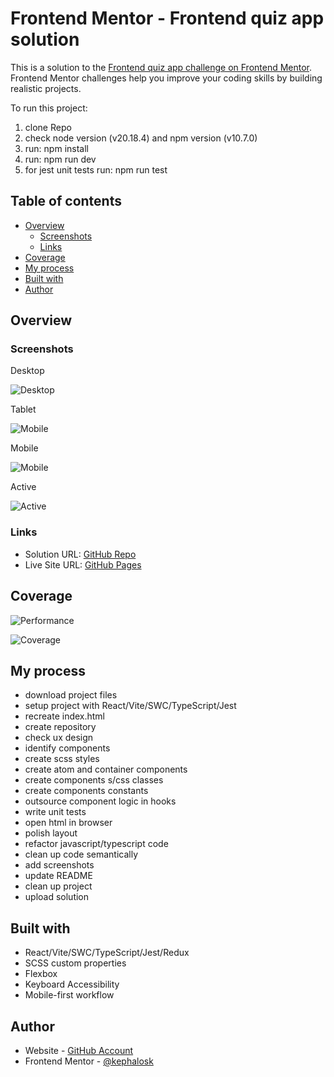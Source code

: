 # Frontend Mentor - Frontend quiz app solution

This is a solution to the [Frontend quiz app challenge on Frontend Mentor](https://www.frontendmentor.io/challenges/frontend-quiz-app-BE7xkzXQnU). Frontend Mentor challenges help you improve your coding skills by building realistic projects.

To run this project:

1. clone Repo
2. check node version (v20.18.4) and npm version (v10.7.0)
3. run: npm install
4. run: npm run dev
5. for jest unit tests run: npm run test

## Table of contents

- [Overview](#overview)
    - [Screenshots](#screenshots)
    - [Links](#links)
- [Coverage](#coverage)
- [My process](#my-process)
- [Built with](#built-with)
- [Author](#author)

## Overview

### Screenshots

Desktop

![Desktop](ressources/screenshots/desktop.png)

Tablet

![Mobile](ressources/screenshots/tablet.png)

Mobile

![Mobile](ressources/screenshots/mobile.png)

Active

![Active](ressources/screenshots/active.png)

### Links

- Solution URL: [GitHub Repo](https://github.com/kephalosk/frontend-quiz-app )
- Live Site URL: [GitHub Pages](https://kephalosk.github.io/frontend-quiz-app )

## Coverage


![Performance](ressources/screenshots/performance.png)


![Coverage](ressources/screenshots/coverage.png)

## My process

- download project files
- setup project with React/Vite/SWC/TypeScript/Jest
- recreate index.html
- create repository
- check ux design
- identify components
- create scss styles
- create atom and container components
- create components s/css classes
- create components constants
- outsource component logic in hooks
- write unit tests
- open html in browser
- polish layout
- refactor javascript/typescript code
- clean up code semantically
- add screenshots
- update README
- clean up project
- upload solution

## Built with

- React/Vite/SWC/TypeScript/Jest/Redux
- SCSS custom properties
- Flexbox
- Keyboard Accessibility
- Mobile-first workflow

## Author

- Website - [GitHub Account](https://github.com/kephalosk/)
- Frontend Mentor - [@kephalosk](https://www.frontendmentor.io/profile/kephalosk)